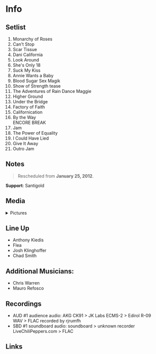 # Info

## Setlist

1. Monarchy of Roses
2. Can't Stop
3. Scar Tissue
4. Dani California
5. Look Around
6. She's Only 18
7. Suck My Kiss
8. Annie Wants a Baby
9. Blood Sugar Sex Magik
10. Show of Strength tease
11. The Adventures of Rain Dance Maggie
12. Higher Ground
13. Under the Bridge
14. Factory of Faith
15. Californication
16. By the Way
<br /> ENCORE BREAK
17. Jam
18. The Power of Equality
19. I Could Have Lied
20. Give It Away
21. Outro Jam

## Notes

> Rescheduled from **January 25, 2012**.

**Support**: Santigold

## Media 

<details>
  <summary>Pictures</summary>
  <!--<img alt="Setlist" title="Setlist" src="_.jpg" height="200" />
  <img alt="Flyer" title="Flyer" src="_.jpg" height="200" />-->
</details>

## Line Up

* Anthony Kiedis
* Flea
* Josh Klinghoffer
* Chad Smith

## Additional Musicians:

* Chris Warren  
* Mauro Refosco

## Recordings

* AUD #1 audience audio: AKG CK91 > JK Labs ECMS-2 > Edirol R-09 WAV > FLAC recorded by rjrumfh  
* SBD #1 soundboard audio: soundboard > unknown recorder LiveChiliPeppers.com > FLAC

## Links
